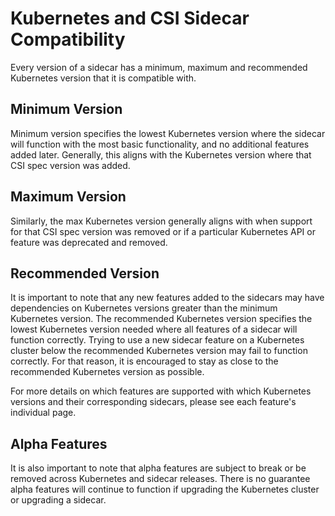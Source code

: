 # Kubernetes and CSI Sidecar Compatibility

Every version of a sidecar has a minimum, maximum and recommended Kubernetes version
that it is compatible with.

## Minimum Version

Minimum version specifies the lowest Kubernetes version where the sidecar will
function with the most basic functionality, and no additional features added later.
Generally, this aligns with the Kubernetes version where that CSI spec version was added.

## Maximum Version

Similarly, the max Kubernetes version generally aligns with when support for
that CSI spec version was removed or if a particular Kubernetes API or feature
was deprecated and removed.

## Recommended Version

It is important to note that any new features added to the sidecars may have
dependencies on Kubernetes versions greater than the minimum Kubernetes version.
The recommended Kubernetes version specifies the lowest Kubernetes version
needed where all features of a sidecar will function correctly. Trying to use a
new sidecar feature on a Kubernetes cluster below the recommended Kubernetes
version may fail to function correctly. For that reason, it is encouraged to
stay as close to the recommended Kubernetes version as possible.

For more details on which features are supported with which Kubernetes versions
and their corresponding sidecars, please see each feature's individual page.

## Alpha Features

It is also important to note that alpha features are subject to break or be
removed across Kubernetes and sidecar releases. There is no guarantee alpha
features will continue to function if upgrading the Kubernetes cluster or
upgrading a sidecar.
